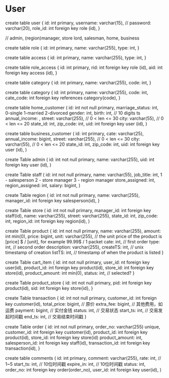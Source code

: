 # User

create table user {
  id: int primary,
  username: varchar(15), //
  password: varchar(20),
  role_id: int foreign key role (id),
}

// admin, (region)manager, store lord, salesman, home, business

create table role {
  id: int primary,
  name: varchar(255),
  type: int,
}

create table access {
  id: int primary,
  name: varchar(255),
  type: int,
}

create table role_access {
  id: int primary,
  rid: int foreign key role (id),
  aid: int foreign key access (id),
}

create table category {
  id: int primary,
  name: varchar(255),
  code: int,
}

create table category {
  id: int primary,
  name: varchar(255),
  code: int,
  cate_code: int foreign key references category(code),
}

create table home_customer (
  id: int not null primary,
  marriage_status: int, 0-single 1-married 2-divorced
  gender: int,
  birth: int, // 10 digits ts
  annual_income: ,
  street: varchar(255), // 0 < len <= 30
  city: varchar(55), // 0 < len <= 20
  state_id: int,
  zip_code: int,
  uid: int foreign key user (id),
)

create table business_customer (
  id: int primary,
  cate: varchar(25),
  annual_income: bigint,
  street: varchar(255), // 0 < len <= 30
  city: varchar(55), // 0 < len <= 20
  state_id: int,
  zip_code: int,
  uid: int foreign key user (id),
)

create Table admin (
  id: int not null primary,
  name: varchar(255),
  uid: int foreign key user (id),
)

create Table staff (
  id: int not null primary,
  name: varchar(55),
  job_title: int, 1 - salesperson 2 - store manager 3 - region manager
  store_assigned: int,
  region_assigned: int,
  salary: bigint,
)

<!-- create Table access {
  id: int not null primary,
  type: int unique,
  user_id:
} -->

create Table region {
  id: int not null primary,
  name: varchar(255),
  manager_id: int foreign key salesperson(id),
}

create Table store (
  id: int not null primary,
  manager_id: int foreign key staff(id),
  name: varchar(255),
  street: varchar(255),
  state_id: int,
  zip_code: int,
  region_id: int foreign key region(id),
)

<!-- create table store_staff (
  id: int not null primary,
  store_id: int foreign key store(id),
  staff_id: int foreign key staff(id),
) -->

create Table product {
  id: int not null primary,
  name: varchar(255),
  amount: int min(0),
  price: bigint,
  unit: varchar(255), // the unit price of the product is [price] $ / [unit], for example 99.99$ / 1 packet
  cate: int, // first order
  type: int, // second order
  description: varchar(255),
  createTS: int, // unix timestamp of creation
  listTS: int, // timestamp of when the product is listed
}

create Table cart_item {
  id: int not null primary,
  user_id: nt foreign key user(id),
  product_id: int foreign key product(id),
  store_id: int foreign key store(id),
  product_amount: int min(0),
  status: int, // selected?
}

create Table product_store {
  id: int not null primary,
  pid: int foreign key product(id),
  sid: int foreign key store{id},
}

<!-- create Table order {
  id: int not null primary,
  order_no: varchar(255) unique,
  product_id: int foreign key product(id),
  product_quantity: int,
  unit_price: bigint,
  payment: bigint,
  tran
} -->

create Table transaction {
  id: int not null primary,
  customer_id: int foreign key customer(id),
  total_price: bigint, // 原价
  extra_fee: bigint, // 其他费用，如运费
  payment: bigint, // 实付金钱
  status: int, // 交易状态
  start_ts: int, // 交易发起时间戳
  end_ts: int, // 交易结束时间戳
}

<!-- create table transaction_order (
  id: int not null primary,
  tid: int foreign key transaction (id),
  oid: int foreign key order (id),
) -->

create Table order {
  id: int not null primary,
  order_no: varchar(255) unique,
  customer_id: int foreign key customer(id),
  product_id: int foreign key product(id),
  store_id: int foreign key store(id)
  product_amount: int,
  salesperson_id: int foreign key staff(id),
  transaction_id: int foreign key transaction(id),
}

create table comments (
  id: int primary,
  comment: varchar(255),
  rate: int, // 1~5
  start_ts: int, // 10位时间戳
  expire_in: int, // 10位时间戳
  status: int,
  order_no: int foreign key order(order_no),
  user_id: int foreign key user(id),
)